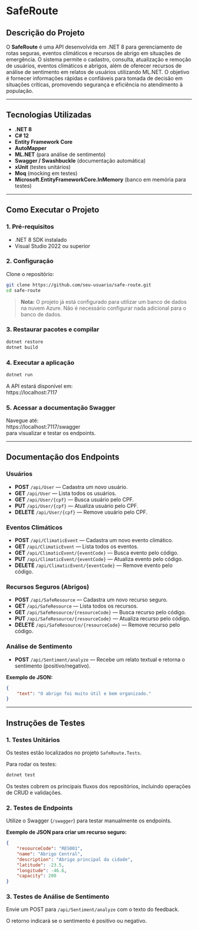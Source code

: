 # SafeRoute

## Descrição do Projeto


O **SafeRoute** é uma API desenvolvida em .NET 8 para gerenciamento de rotas seguras, eventos climáticos e recursos de abrigo em situações de emergência. O sistema permite o cadastro, consulta, atualização e remoção de usuários, eventos climáticos e abrigos, além de oferecer recursos de análise de sentimento em relatos de usuários utilizando ML.NET. O objetivo é fornecer informações rápidas e confiáveis para tomada de decisão em situações críticas, promovendo segurança e eficiência no atendimento à população.

---

## Tecnologias Utilizadas

- **.NET 8**
- **C# 12**
- **Entity Framework Core**
- **AutoMapper**
- **ML.NET** (para análise de sentimento)
- **Swagger / Swashbuckle** (documentação automática)
- **xUnit** (testes unitários)
- **Moq** (mocking em testes)
- **Microsoft.EntityFrameworkCore.InMemory** (banco em memória para testes)

---

## Como Executar o Projeto

### 1. Pré-requisitos

- .NET 8 SDK instalado
- Visual Studio 2022 ou superior

### 2. Configuração

Clone o repositório:

```bash
git clone https://github.com/seu-usuario/safe-route.git
cd safe-route
```

> **Nota:** O projeto já está configurado para utilizar um banco de dados na nuvem Azure. Não é necessário configurar nada adicional para o banco de dados.

### 3. Restaurar pacotes e compilar

```bash
dotnet restore
dotnet build
```

### 4. Executar a aplicação

```bash
dotnet run
```

A API estará disponível em:  
https://localhost:7117

### 5. Acessar a documentação Swagger

Navegue até:  
https://localhost:7117/swagger  
para visualizar e testar os endpoints.

---

## Documentação dos Endpoints

### Usuários

- **POST** `/api/User` — Cadastra um novo usuário.
- **GET** `/api/User` — Lista todos os usuários.
- **GET** `/api/User/{cpf}` — Busca usuário pelo CPF.
- **PUT** `/api/User/{cpf}` — Atualiza usuário pelo CPF.
- **DELETE** `/api/User/{cpf}` — Remove usuário pelo CPF.

### Eventos Climáticos

- **POST** `/api/ClimaticEvent` — Cadastra um novo evento climático.
- **GET** `/api/ClimaticEvent` — Lista todos os eventos.
- **GET** `/api/ClimaticEvent/{eventCode}` — Busca evento pelo código.
- **PUT** `/api/ClimaticEvent/{eventCode}` — Atualiza evento pelo código.
- **DELETE** `/api/ClimaticEvent/{eventCode}` — Remove evento pelo código.

### Recursos Seguros (Abrigos)

- **POST** `/api/SafeResource` — Cadastra um novo recurso seguro.
- **GET** `/api/SafeResource` — Lista todos os recursos.
- **GET** `/api/SafeResource/{resourceCode}` — Busca recurso pelo código.
- **PUT** `/api/SafeResource/{resourceCode}` — Atualiza recurso pelo código.
- **DELETE** `/api/SafeResource/{resourceCode}` — Remove recurso pelo código.

### Análise de Sentimento

- **POST** `/api/Sentiment/analyze` — Recebe um relato textual e retorna o sentimento (positivo/negativo).

**Exemplo de JSON:**

```json
{
    "text": "O abrigo foi muito útil e bem organizado."
}
```

---

## Instruções de Testes

### 1. Testes Unitários

Os testes estão localizados no projeto `SafeRoute.Tests`.

Para rodar os testes:

```bash
dotnet test
```

Os testes cobrem os principais fluxos dos repositórios, incluindo operações de CRUD e validações.

### 2. Testes de Endpoints

Utilize o Swagger (`/swagger`) para testar manualmente os endpoints.

**Exemplo de JSON para criar um recurso seguro:**

```json
{
    "resourceCode": "RES001",
    "name": "Abrigo Central",
    "description": "Abrigo principal da cidade",
    "latitude": -23.5,
    "longitude": -46.6,
    "capacity": 200
}
```

### 3. Testes de Análise de Sentimento

Envie um POST para `/api/Sentiment/analyze` com o texto do feedback.

O retorno indicará se o sentimento é positivo ou negativo.
